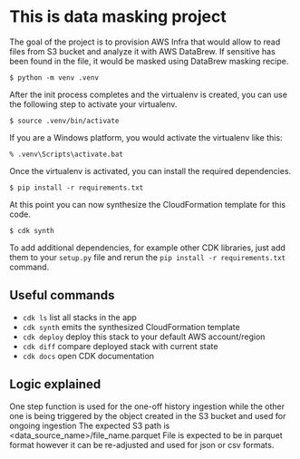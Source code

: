 
# This is data masking project

The goal of the project is to provision AWS Infra that would allow to read files from S3 bucket and analyze it with AWS DataBrew.
If sensitive has been found in the file, it would be masked using DataBrew masking recipe.

```
$ python -m venv .venv
```

After the init process completes and the virtualenv is created, you can use the following
step to activate your virtualenv.

```
$ source .venv/bin/activate
```

If you are a Windows platform, you would activate the virtualenv like this:

```
% .venv\Scripts\activate.bat
```

Once the virtualenv is activated, you can install the required dependencies.

```
$ pip install -r requirements.txt
```

At this point you can now synthesize the CloudFormation template for this code.

```
$ cdk synth
```

To add additional dependencies, for example other CDK libraries, just add
them to your `setup.py` file and rerun the `pip install -r requirements.txt`
command.

## Useful commands

 * `cdk ls`          list all stacks in the app
 * `cdk synth`       emits the synthesized CloudFormation template
 * `cdk deploy`      deploy this stack to your default AWS account/region
 * `cdk diff`        compare deployed stack with current state
 * `cdk docs`        open CDK documentation


## Logic explained
One step function is used for the one-off history ingestion while the other one is being triggered by the object created in the S3 bucket and used for ongoing ingestion
The expected S3 path is <data_source_name>/file_name.parquet
File is expected to be in parquet format however it can be re-adjusted and used for json or csv formats.